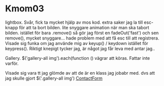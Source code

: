 
Kmom03
================

lightbox. Svår, fick ta mycket hjälp av mos kod. extra saker jag la till
esc-knapp för att ta bort bilden. lite snyggare animation när man ska tabort bilden. istället för bara .remove() så gör jag först en fadeOut('fast') och sen remove(), mycket snyggare...
hade problem med att få esc till att registrera. Visade sig funka om jag använde mig av keyup() / keydown istället för keypress(). Riktigt knepigt tycker jag, är något jag får leva med antar jag..

Gallery.  $('gallery-all img').each(function () vägrar att köras. Fattar inte varför. 

Visade sig vara tt jag glömde av att de är en klass jag jobabr med. dvs att jag skulle gjort $('.gallery-all img')
[ContactForm](http://www.student.bth.se/~jokd13/javascript/me/ContactForm.php)
